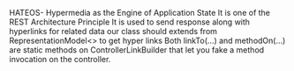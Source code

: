 HATEOS- Hypermedia as the Engine of Application State
It is one of the REST Architecture Principle
It is used to send response along with hyperlinks for related data
our class should extends from RepresentationModel<> to get hyper links 
Both linkTo(…) and methodOn(…) are static methods on ControllerLinkBuilder that let you fake a method invocation on the controller.
